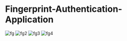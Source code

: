 # Fingerprint-Authentication-Application
![fg](https://user-images.githubusercontent.com/61504827/124437146-65568780-dd94-11eb-9adf-71998bdabd95.PNG)
![fg2](https://user-images.githubusercontent.com/61504827/124437160-6a1b3b80-dd94-11eb-88b6-deb58e59bc95.PNG)
![fg3](https://user-images.githubusercontent.com/61504827/124437190-730c0d00-dd94-11eb-8bfe-17cca0157396.PNG)
![fg4](https://user-images.githubusercontent.com/61504827/124437206-78695780-dd94-11eb-82c6-e833fd1e9635.PNG)
